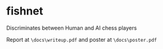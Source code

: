 # fishnet
Discriminates between Human and AI chess players

Report at `\docs\writeup.pdf` and poster at `\docs\poster.pdf`
